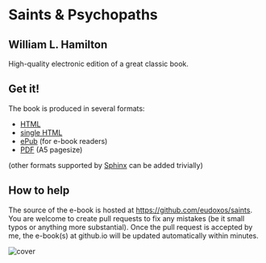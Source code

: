 # Saints & Psychopaths
## William L. Hamilton

High-quality electronic edition of a great classic book.

## Get it!

The book is produced in several formats:

* [HTML](https://eudoxos.github.io/saints/html/index.html)
* [single HTML](https://eudoxos.github.io/saints/singlehtml/index.html)
* [ePub](https://eudoxos.github.io/saints/epub/hamilton-saints-psychopaths.epub) (for e-book readers)
* [PDF](https://eudoxos.github.io/saints/latex/SainsPsychopaths.pdf) (A5 pagesize)

(other formats supported by [Sphinx](https://sphinx-doc.org) can be added trivially)

## How to help

The source of the e-book is hosted at https://github.com/eudoxos/saints. You are welcome to create pull requests to fix any mistakes (be it small typos or anything more substantial). Once the pull request is accepted by me, the e-book(s) at github.io will be updated automatically within minutes.

![cover](_static/cover.jpg)

